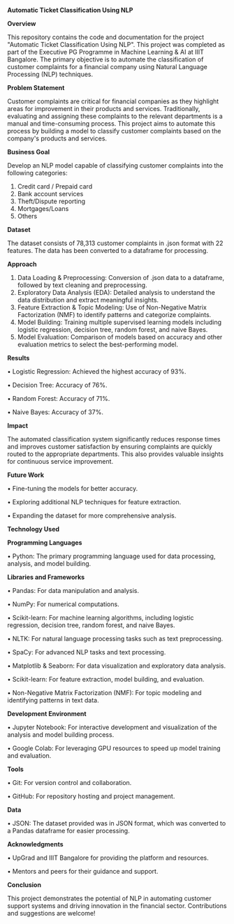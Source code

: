 <b>Automatic Ticket Classification Using NLP</b>

<b>Overview</b>

This repository contains the code and documentation for the project "Automatic Ticket Classification Using NLP". This project was completed as part of the Executive PG Programme in Machine Learning & AI at IIIT Bangalore. The primary objective is to automate the classification of customer complaints for a financial company using Natural Language Processing (NLP) techniques.

<b>Problem Statement</b>

Customer complaints are critical for financial companies as they highlight areas for improvement in their products and services. Traditionally, evaluating and assigning these complaints to the relevant departments is a manual and time-consuming process. This project aims to automate this process by building a model to classify customer complaints based on the company's products and services.

<b>Business Goal</b>

Develop an NLP model capable of classifying customer complaints into the following categories:
1.	Credit card / Prepaid card
2.	Bank account services
3.	Theft/Dispute reporting
4.	Mortgages/Loans
5.	Others

<b>Dataset</b>

The dataset consists of 78,313 customer complaints in .json format with 22 features. The data has been converted to a dataframe for processing.

<b>Approach</b>

1.	Data Loading & Preprocessing: Conversion of .json data to a dataframe, followed by text cleaning and preprocessing.
2.	Exploratory Data Analysis (EDA): Detailed analysis to understand the data distribution and extract meaningful insights.
3.	Feature Extraction & Topic Modeling: Use of Non-Negative Matrix Factorization (NMF) to identify patterns and categorize complaints.
4.	Model Building: Training multiple supervised learning models including logistic regression, decision tree, random forest, and naive Bayes.
5.	Model Evaluation: Comparison of models based on accuracy and other evaluation metrics to select the best-performing model.

<b>Results</b>

•	Logistic Regression: Achieved the highest accuracy of 93%.

•	Decision Tree: Accuracy of 76%.

•	Random Forest: Accuracy of 71%.

•	Naive Bayes: Accuracy of 37%.


<b>Impact</b>

The automated classification system significantly reduces response times and improves customer satisfaction by ensuring complaints are quickly routed to the appropriate departments. This also provides valuable insights for continuous service improvement.


<b>Future Work</b>

•	Fine-tuning the models for better accuracy.

•	Exploring additional NLP techniques for feature extraction.

•	Expanding the dataset for more comprehensive analysis.



<b>Technology Used</b>

<b>Programming Languages</b>

•	Python: The primary programming language used for data processing, analysis, and model building.

<b>Libraries and Frameworks</b>

•	Pandas: For data manipulation and analysis.

•	NumPy: For numerical computations.

•	Scikit-learn: For machine learning algorithms, including logistic regression, decision tree, random forest, and naive Bayes.

•	NLTK: For natural language processing tasks such as text preprocessing.

•	SpaCy: For advanced NLP tasks and text processing.

•	Matplotlib & Seaborn: For data visualization and exploratory data analysis.

•	Scikit-learn: For feature extraction, model building, and evaluation.

•	Non-Negative Matrix Factorization (NMF): For topic modeling and identifying patterns in text data.

<b>Development Environment</b>

•	Jupyter Notebook: For interactive development and visualization of the analysis and model building process.

•	Google Colab: For leveraging GPU resources to speed up model training and evaluation.

<b>Tools</b>

•	Git: For version control and collaboration.

•	GitHub: For repository hosting and project management.

<b>Data</b>

•	JSON: The dataset provided was in JSON format, which was converted to a Pandas dataframe for easier processing.

<b>Acknowledgments</b>

•	UpGrad and IIIT Bangalore for providing the platform and resources.

•	Mentors and peers for their guidance and support.

<b>Conclusion</b>

This project demonstrates the potential of NLP in automating customer support systems and driving innovation in the financial sector. Contributions and suggestions are welcome!
